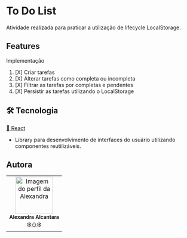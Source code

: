 # To Do List

Atividade realizada para praticar a utilização de lifecycle LocalStorage.

## Features

   Implementação

   1. [X] Criar tarefas
   2. [X] Alterar tarefas como completa ou incompleta
   3. [X] Filtrar as tarefas por completas e pendentes
   4. [X] Persistir as tarefas utilizando o LocalStorage

## 🛠 Tecnologia

  <a href="https://pt-br.reactjs.org/">🔗 React</a>
- Library para desenvolvimento de interfaces do usuário utilizando componentes reutilizáveis.

## Autora
<table align="center">
  <tr>
    <td align="center"><a href="https://github.com/alexa2me">
      <img src="https://avatars.githubusercontent.com/u/63327969?s=460&v=4" width="100px" alt="Imagem do perfil da Alexandra"/>
      <br />
      <sub><b>Alexandra Alcantara</b></sub><br /> ❄️⛄❄️
    </td>
  </tr>
</table>